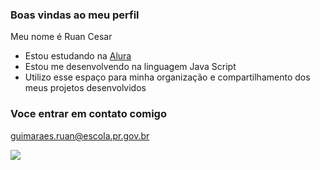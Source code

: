 ### Boas vindas ao meu perfil 

Meu nome é Ruan Cesar

- Estou estudando na [Alura](https://www.alura.com.br)
- Estou me desenvolvendo na linguagem Java Script
- Utilizo esse espaço para minha organização e compartilhamento dos meus projetos desenvolvidos

 ### Voce entrar em contato comigo

 guimaraes.ruan@escola.pr.gov.br

![](https://tenor.com/pt-BR/view/messi-messi-netherlands-gif-27234698)
